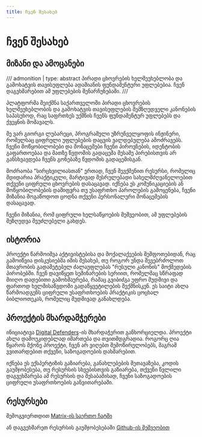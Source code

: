 ```yaml
---
title: ჩვენ შესახებ
---
```


# ჩვენ შესახებ

## მიზანი და ამოცანები

/// admonition | 
    type: abstract
პირადი ცხოვრების ხელშეუხებლობა და გამოხატვის თავისუფლება ადამიანის ფუნდამენტური უფლებებია.
ჩვენ დაგეხმარებით ამ უფლებების შენარჩუნებაში.
///

პლატფორმა შეიქმნა საქართველოში პირადი ცხოვრების ხელშეუხებლობის და გამოხატვის თავისუფლების
შემზღუდველი კანონების საპასუხოდ, რაც საფრთხეს უქმნის ჩვენს ფუნდამენტურ 
უფლებებს და ქვეყნის მომავალს.

მე ვარ გიორგი ლუბარეცი, პროგრამული უზრუნველყოფის ინჟინერი, რომელსაც 
ციფრული უფლებების დაცვის ვალდებულება ამოძრავებს. ჩვენი მოწყობილობები 
და მონაცემები ჩვენი პიროვნების, იდენტობის გაფართოებაა და მათზე წვდომის გადაცემა მესამე 
პირებისთვის არ განსხვავდება ჩვენს გონებაზე წვდომის გადაცემისგან.

მოძრაობა "სირცხვილიასთან" ერთად, ჩვენ შევქმენით რესურსი, რომელიც მდიდარია პრაქტიკული, 
მარტივად შესრულებადი სახელმძღვანელოებით თქვენი ციფრული ცხოვრების დასაცავად. 
იქნება ეს კომუნიკაციების ან მოწყობილობების დაშიფვრა თუ უსაფრთხო პაროლების გამოყენება, 
ჩვენი მიზანია მოგაწოდოთ ცოდნა თქვენი პერსონალური მონაცემების დასაცავად.


ჩვენი მიზანია, რომ ციფრული ხელსაწყოების მეშვეობით, ამ უფლებების შეზღუდვა შეუძლებელი გახდეს.

## ისტორია

პროექტი წარმოიშვა აქტივისტებისა და მოქალაქეების შეშფოთებიდან, რაც გამოიწვია 
დისკუსიებმა იმის შესახებ, თუ როგორ უნდა შევებრძოლოთ მთავრობის გადამეტებულ 
ძალაუფლებას "რუსული კანონის" მოქმედების პირობებში.
ჩვენ დავიწყეთ სემინარების სერიით, რომელმაც სწრაფად მიიღო დადებითი გამოხმაურება, 
რამაც გვიბიძგა უფრო მუდმივი და ფართოდ ხელმისაწვდომი გადაწყვეტილების შექმნისკენ. 
ეს საიტი ახლა წარმოადგენს ციფრული უსაფრთხოების პრაქტიკის ცოცხალ ბიბლიოთეკას, 
რომელიც მუდმივად განახლდება.


## პროექტის მხარდამჭერები
ინიციატივა [Digital Defenders](https://www.digitaldefenders.org/)-ის მხარდაჭერით განხორციელდა. 
პროექტი ახლა დამოუკიდებლად იმართება და თვითმდგრადია. როგორც ღია წყაროს მქონე პროექტი, 
ჩვენ არ ვიღებთ შემოწირულობებს, მაგრამ ვვითარდებით თქვენი, საზოგადოების დახმარებით.

იქნება ეს ექსპერტიზის გაზიარება, განახლებების შეთავაზება, კოდის გაუმჯობესება,
თუ რესურსის სხვებისთვის გაზიარება, თქვენი წვლილი დაგვეხმარება ამ რესურსის და შესაბამისად,
ჩვენი საზოგადოების ციფრული უსაფრთხოების განვითარებაში.

## რესურსები

შემოგვიერთდით [Matrix-ის საერთო ჩატში](https://matrix.to/#/%23foige-general:matrix.org)

ან დაგვეხმარეთ რესურსის გაუმჯობესებაში [Github-ის მეშვეობით](https://github.com/foige/security)